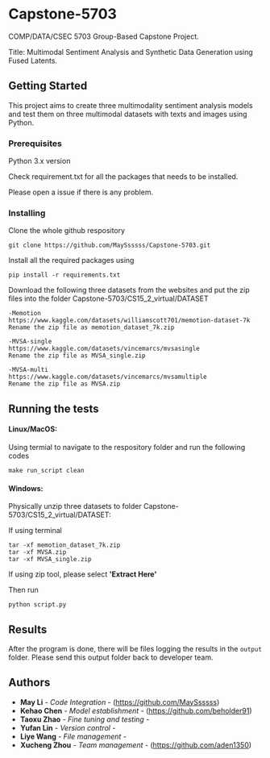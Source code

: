 # Capstone-5703
COMP/DATA/CSEC 5703 Group-Based Capstone Project. 

Title: Multimodal Sentiment Analysis and Synthetic Data Generation using Fused Latents.

## Getting Started

This project aims to create three multimodality sentiment analysis models and test them on three multimodal datasets with texts and images using Python.

### Prerequisites

Python 3.x version

Check requirement.txt for all the packages that needs to be installed.

Please open a issue if there is any problem.

### Installing

Clone the whole github respository

```
git clone https://github.com/MaySsssss/Capstone-5703.git
```

Install all the required packages using

```
pip install -r requirements.txt
```

Download the following three datasets from the websites and put the zip files into the folder Capstone-5703/CS15_2_virtual/DATASET

```
-Memotion
https://www.kaggle.com/datasets/williamscott701/memotion-dataset-7k
Rename the zip file as memotion_dataset_7k.zip

-MVSA-single
https://www.kaggle.com/datasets/vincemarcs/mvsasingle
Rename the zip file as MVSA_single.zip

-MVSA-multi
https://www.kaggle.com/datasets/vincemarcs/mvsamultiple
Rename the zip file as MVSA.zip
```

## Running the tests

#### Linux/MacOS:

Using termial to navigate to the respository folder and run the following codes

```
make run_script clean
```

#### Windows:

Physically unzip three datasets to folder Capstone-5703/CS15_2_virtual/DATASET:

If using terminal 
```
tar -xf memotion_dataset_7k.zip
tar -xf MVSA.zip
tar -xf MVSA_single.zip
```

If using zip tool, please select **'Extract Here'**


Then run
```
python script.py
```

## Results

After the program is done, there will be files logging the results in the `output` folder. Please send this output folder back to developer team. 

## Authors

* **May Li** - *Code Integration* - (https://github.com/MaySsssss)
* **Kehao Chen** - *Model establishment* - (https://github.com/beholder91)
* **Taoxu Zhao** - *Fine tuning and testing* - 
* **Yufan Lin** - *Version control* - 
* **Liye Wang** - *File management* - 
* **Xucheng Zhou** - *Team management* - (https://github.com/aden1350)
